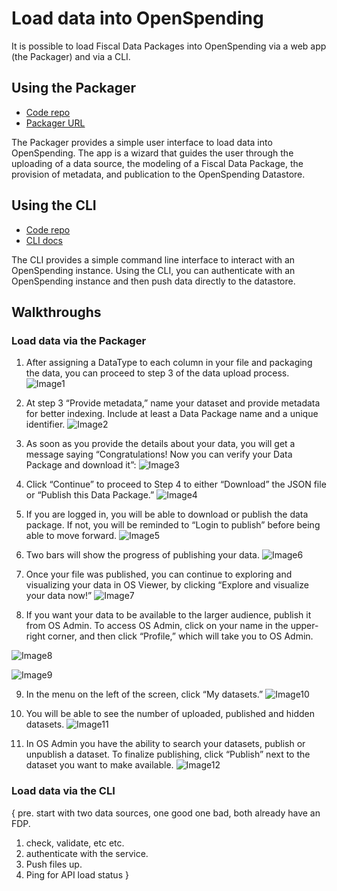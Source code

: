 # Load data into OpenSpending

It is possible to load Fiscal Data Packages into OpenSpending via a web app (the Packager) and via a CLI.

## Using the Packager

- [Code repo](https://github.com/openspending/os-packager)
- [Packager URL](http://next.openspending.org/packager)

The Packager provides a simple user interface to load data into OpenSpending. The app is a wizard that guides the user through the uploading of a data source, the modeling of a Fiscal Data Package, the provision of metadata, and publication to the OpenSpending Datastore.

## Using the CLI

- [Code repo](https://github.com/openspending/os-cli)
- [CLI docs](http://docs.openspending.org/en/latest/developers/cli/)

The CLI provides a simple command line interface to interact with an OpenSpending instance. Using the CLI, you can authenticate with an OpenSpending instance and then push data directly to the datastore.

## Walkthroughs

### Load data via the Packager

1. After assigning a DataType to each column in your file and packaging the data, you can proceed to step 3 of the data upload process.
![Image1](https://raw.githubusercontent.com/VictoriaVlad/docs/master/images/Step%203%20provide%20metadata.jpg)

2. At step 3 “Provide metadata,” name your dataset and provide metadata for better indexing. Include at least a Data Package name and a unique identifier.
![Image2](https://raw.githubusercontent.com/VictoriaVlad/docs/master/images/Metadata..jpg)

3. As soon as you provide the details about your data, you will get a message saying “Congratulations! Now you can verify your Data Package and download it”:
![Image3](https://raw.githubusercontent.com/VictoriaVlad/docs/master/images/step%203%20continue.jpg)

4. Click “Continue” to proceed to Step 4 to either “Download” the JSON file or “Publish this Data Package.”
![Image4](https://raw.githubusercontent.com/VictoriaVlad/docs/master/images/Step%204..jpg)

5. If you are logged in, you will be able to download or publish the data package. If not, you will be reminded to “Login to publish” before being able to move forward.
![Image5](https://raw.githubusercontent.com/VictoriaVlad/docs/master/images/login%20to%20publish..jpg)

6. Two bars will show the progress of publishing your data.
![Image6](https://raw.githubusercontent.com/VictoriaVlad/docs/master/images/publishing%20status..jpg)

7. Once your file was published, you can continue to exploring and visualizing your data in OS Viewer, by clicking “Explore and visualize your data now!”
![Image7](https://raw.githubusercontent.com/VictoriaVlad/docs/master/images/finalize.jpg)

8. If you want your data to be available to the larger audience, publish it from OS Admin. To access OS Admin, click on your name in the upper-right corner, and then click “Profile,” which will take you to OS Admin.

![Image8](https://raw.githubusercontent.com/VictoriaVlad/docs/master/images/click%20on%20name..jpg)

![Image9](https://raw.githubusercontent.com/VictoriaVlad/docs/master/images/click%20profile..jpg)

9. In the menu on the left of the screen, click “My datasets.”
![Image10](https://raw.githubusercontent.com/VictoriaVlad/docs/master/images/os%20admin..jpg)

10. You will be able to see the number of uploaded, published and hidden datasets.
![Image11](https://raw.githubusercontent.com/VictoriaVlad/docs/master/images/os%20admin1..jpg)

11. In OS Admin you have the ability to search your datasets, publish or unpublish a dataset. To finalize publishing, click “Publish” next to the dataset you want to make available.
![Image12](https://raw.githubusercontent.com/VictoriaVlad/docs/master/images/publish..jpg)

### Load data via the CLI

{
pre. start with two data sources, one good one bad, both already have an FDP.
1. check, validate, etc etc.
2. authenticate with the service.
3. Push files up.
4. Ping for API load status
}
